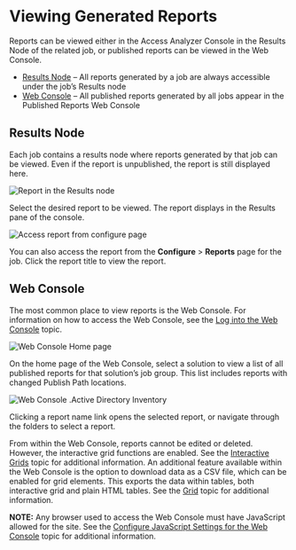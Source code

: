# Viewing Generated Reports

Reports can be viewed either in the Access Analyzer Console in the Results Node of the related job, or published reports can be viewed in the Web Console.

- [Results Node](#Results-Node) – All reports generated by a job are always accessible under the job’s Results node
- [Web Console](#Web-Console) – All published reports generated by all jobs appear in the Published Reports Web Console

## Results Node

Each job contains a results node where reports generated by that job can be viewed. Even if the report is unpublished, the report is still displayed here.

![Report in the Results node](/img/product_docs/accessanalyzer/accessanalyzer/enterpriseauditor/admin/report/viewresultsnode.png)

Select the desired report to be viewed. The report displays in the Results pane of the console.

![Access report from configure page](/img/product_docs/accessanalyzer/accessanalyzer/enterpriseauditor/admin/report/viewconfigure.png)

You can also access the report from the __Configure__ > __Reports__ page for the job. Click the report title to view the report.

## Web Console

The most common place to view reports is the Web Console. For information on how to access the Web Console, see the [Log into the Web Console](/docs/accessanalyzer/accessanalyzer/enterpriseauditor/install/application/reports/overview.md#Log-into-the-Web-Console) topic.

![Web Console Home page](/img/product_docs/accessanalyzer/accessanalyzer/enterpriseauditor/install/application/reports/webconsolehome.png)

On the home page of the Web Console, select a solution to view a list of all published reports for that solution’s job group. This list includes reports with changed Publish Path locations.

![Web Console .Active Directory Inventory](/img/product_docs/accessanalyzer/accessanalyzer/enterpriseauditor/admin/report/webconsolesolutioninventory.png)

Clicking a report name link opens the selected report, or navigate through the folders to select a report.

From within the Web Console, reports cannot be edited or deleted. However, the interactive grid functions are enabled. See the [Interactive Grids](/docs/accessanalyzer/accessanalyzer/enterpriseauditor/admin/report/interactivegrids/overview.md) topic for additional information. An additional feature available within the Web Console is the option to download data as a CSV file, which can be enabled for grid elements. This exports the data within tables, both interactive grid and plain HTML tables. See the [Grid](/docs/accessanalyzer/accessanalyzer/enterpriseauditor/admin/report/wizard/widgets.md#Grid) topic for additional information.

__NOTE:__ Any browser used to access the Web Console must have JavaScript allowed for the site. See the [Configure JavaScript Settings for the Web Console](/docs/accessanalyzer/accessanalyzer/enterpriseauditor/admin/settings/reporting.md#Configure-JavaScript-Settings-for-the-Web-Console) topic for additional information.
